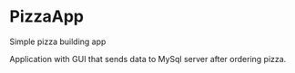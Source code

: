 # PizzaApp
Simple pizza building app

Application with GUI that sends data to MySql server after ordering pizza.
